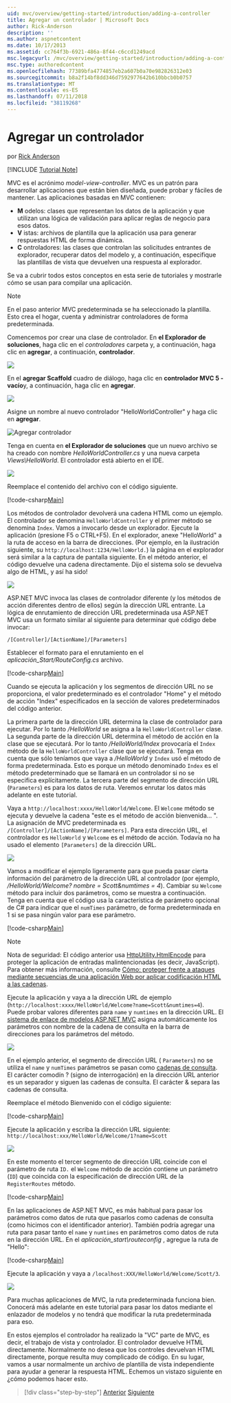 ```yaml
---
uid: mvc/overview/getting-started/introduction/adding-a-controller
title: Agregar un controlador | Microsoft Docs
author: Rick-Anderson
description: ''
ms.author: aspnetcontent
ms.date: 10/17/2013
ms.assetid: cc764f3b-6921-486a-8f44-c6ccd1249acd
msc.legacyurl: /mvc/overview/getting-started/introduction/adding-a-controller
msc.type: authoredcontent
ms.openlocfilehash: 77389bfa4774857eb2a607b0a70e982826312e03
ms.sourcegitcommit: b8a2f14bf8dd346d7592977642b610bbcb0b0757
ms.translationtype: MT
ms.contentlocale: es-ES
ms.lasthandoff: 07/11/2018
ms.locfileid: "38119268"
---
```

<a name="adding-a-controller"></a>Agregar un controlador
====================
por [Rick Anderson](https://github.com/Rick-Anderson)

[!INCLUDE [Tutorial Note](sample/code-location.md)]

MVC es el acrónimo *model-view-controller*. MVC es un patrón para desarrollar aplicaciones que están bien diseñada, puede probar y fáciles de mantener. Las aplicaciones basadas en MVC contienen:

- **M** odelos: clases que representan los datos de la aplicación y que utilizan una lógica de validación para aplicar reglas de negocio para esos datos.
- **V** istas: archivos de plantilla que la aplicación usa para generar respuestas HTML de forma dinámica.
- **C** ontroladores: las clases que controlan las solicitudes entrantes de explorador, recuperar datos del modelo y, a continuación, especifique las plantillas de vista que devuelven una respuesta al explorador.

Se va a cubrir todos estos conceptos en esta serie de tutoriales y mostrarle cómo se usan para compilar una aplicación.

> [!NOTE]
> En el paso anterior MVC predeterminada se ha seleccionado la plantilla. Esto crea el hogar, cuenta y administrar controladores de forma predeterminada.

Comencemos por crear una clase de controlador. En **el Explorador de soluciones**, haga clic en el *controladores* carpeta y, a continuación, haga clic en **agregar**, a continuación, **controlador**.


![](adding-a-controller/_static/image1.png)

En el **agregar Scaffold** cuadro de diálogo, haga clic en **controlador MVC 5 - vacío**y, a continuación, haga clic en **agregar**.

![](adding-a-controller/_static/image2.png)  
 

Asigne un nombre al nuevo controlador "HelloWorldController" y haga clic en **agregar**.

![Agregar controlador](adding-a-controller/_static/image3.png)

Tenga en cuenta en **el Explorador de soluciones** que un nuevo archivo se ha creado con nombre *HelloWorldController.cs* y una nueva carpeta *Views\HelloWorld*. El controlador está abierto en el IDE.

![](adding-a-controller/_static/image4.png)

Reemplace el contenido del archivo con el código siguiente.

[!code-csharp[Main](adding-a-controller/samples/sample1.cs)]

Los métodos de controlador devolverá una cadena HTML como un ejemplo. El controlador se denomina `HelloWorldController` y el primer método se denomina `Index`. Vamos a invocarlo desde un explorador. Ejecute la aplicación (presione F5 o CTRL+F5). En el explorador, anexe &quot;HelloWorld&quot; a la ruta de acceso en la barra de direcciones. (Por ejemplo, en la ilustración siguiente, su `http://localhost:1234/HelloWorld.`) la página en el explorador será similar a la captura de pantalla siguiente. En el método anterior, el código devuelve una cadena directamente. Dijo el sistema solo se devuelva algo de HTML, y así ha sido!

![](adding-a-controller/_static/image5.png)

ASP.NET MVC invoca las clases de controlador diferente (y los métodos de acción diferentes dentro de ellos) según la dirección URL entrante. La lógica de enrutamiento de dirección URL predeterminada usa ASP.NET MVC usa un formato similar al siguiente para determinar qué código debe invocar:

`/[Controller]/[ActionName]/[Parameters]`

Establecer el formato para el enrutamiento en el *aplicación\_Start/RouteConfig.cs* archivo.

[!code-csharp[Main](adding-a-controller/samples/sample2.cs?highlight=7-8)]

Cuando se ejecuta la aplicación y los segmentos de dirección URL no se proporciona, el valor predeterminado es el controlador "Home" y el método de acción "Index" especificados en la sección de valores predeterminados del código anterior.

La primera parte de la dirección URL determina la clase de controlador para ejecutar. Por lo tanto */HelloWorld* se asigna a la `HelloWorldController` clase. La segunda parte de la dirección URL determina el método de acción en la clase que se ejecutará. Por lo tanto */HelloWorld/Index* provocaría el `Index` método de la `HelloWorldController` clase que se ejecutará. Tenga en cuenta que sólo teníamos que vaya a */HelloWorld* y `Index` usó el método de forma predeterminada. Esto es porque un método denominado `Index` es el método predeterminado que se llamará en un controlador si no se especifica explícitamente. La tercera parte del segmento de dirección URL (`Parameters`) es para los datos de ruta. Veremos enrutar los datos más adelante en este tutorial.

Vaya a `http://localhost:xxxx/HelloWorld/Welcome`. El `Welcome` método se ejecuta y devuelve la cadena &quot;este es el método de acción bienvenida... &quot;. La asignación de MVC predeterminada es `/[Controller]/[ActionName]/[Parameters]`. Para esta dirección URL, el controlador es `HelloWorld` y `Welcome` es el método de acción. Todavía no ha usado el elemento `[Parameters]` de la dirección URL.

![](adding-a-controller/_static/image6.png)

Vamos a modificar el ejemplo ligeramente para que pueda pasar cierta información del parámetro de la dirección URL al controlador (por ejemplo, */HelloWorld/Welcome? nombre = Scott&amp;numtimes = 4*). Cambiar su `Welcome` método para incluir dos parámetros, como se muestra a continuación. Tenga en cuenta que el código usa la característica de parámetro opcional de C# para indicar que el `numTimes` parámetro, de forma predeterminada en 1 si se pasa ningún valor para ese parámetro.

[!code-csharp[Main](adding-a-controller/samples/sample3.cs)]

> [!NOTE]
> Nota de seguridad: El código anterior usa [HttpUtility.HtmlEncode](https://msdn.microsoft.com/library/ee360286(v=vs.110).aspx) para proteger la aplicación de entradas malintencionadas (es decir, JavaScript). Para obtener más información, consulte [Cómo: proteger frente a ataques mediante secuencias de una aplicación Web por aplicar codificación HTML a las cadenas](https://msdn.microsoft.com/library/a2a4yykt(v=vs.100).aspx).


 Ejecute la aplicación y vaya a la dirección URL de ejemplo (`http://localhost:xxxx/HelloWorld/Welcome?name=Scott&numtimes=4`). Puede probar valores diferentes para `name` y `numtimes` en la dirección URL. El [sistema de enlace de modelos ASP.NET MVC](http://odetocode.com/Blogs/scott/archive/2009/04/27/6-tips-for-asp-net-mvc-model-binding.aspx) asigna automáticamente los parámetros con nombre de la cadena de consulta en la barra de direcciones para los parámetros del método.

![](adding-a-controller/_static/image7.png)

En el ejemplo anterior, el segmento de dirección URL ( `Parameters`) no se utiliza el `name` y `numTimes` parámetros se pasan como [cadenas de consulta](http://en.wikipedia.org/wiki/Query_string). El carácter comodín ? (signo de interrogación) en la dirección URL anterior es un separador y siguen las cadenas de consulta. El carácter &amp; separa las cadenas de consulta.

Reemplace el método Bienvenido con el código siguiente:

[!code-csharp[Main](adding-a-controller/samples/sample4.cs)]

Ejecute la aplicación y escriba la dirección URL siguiente: `http://localhost:xxx/HelloWorld/Welcome/1?name=Scott`

![](adding-a-controller/_static/image8.png)

En este momento el tercer segmento de dirección URL coincide con el parámetro de ruta `ID.` el `Welcome` método de acción contiene un parámetro (`ID`) que coincida con la especificación de dirección URL de la `RegisterRoutes` método.

[!code-csharp[Main](adding-a-controller/samples/sample5.cs?highlight=7)]

En las aplicaciones de ASP.NET MVC, es más habitual para pasar los parámetros como datos de ruta que pasarlos como cadenas de consulta (como hicimos con el identificador anterior). También podría agregar una ruta para pasar tanto el `name` y `numtimes` en parámetros como datos de ruta en la dirección URL. En el *aplicación\_start\routeconfig* , agregue la ruta de "Hello":

[!code-csharp[Main](adding-a-controller/samples/sample6.cs?highlight=13-16)]

Ejecute la aplicación y vaya a `/localhost:XXX/HelloWorld/Welcome/Scott/3`.

![](adding-a-controller/_static/image9.png)

Para muchas aplicaciones de MVC, la ruta predeterminada funciona bien. Conocerá más adelante en este tutorial para pasar los datos mediante el enlazador de modelos y no tendrá que modificar la ruta predeterminada para eso.

En estos ejemplos el controlador ha realizado la &quot;VC&quot; parte de MVC, es decir, el trabajo de vista y controlador. El controlador devuelve HTML directamente. Normalmente no desea que los controles devuelvan HTML directamente, porque resulta muy complicado de código. En su lugar, vamos a usar normalmente un archivo de plantilla de vista independiente para ayudar a generar la respuesta HTML. Echemos un vistazo siguiente en ¿cómo podemos hacer esto.

> [!div class="step-by-step"]
> [Anterior](getting-started.md)
> [Siguiente](adding-a-view.md)
